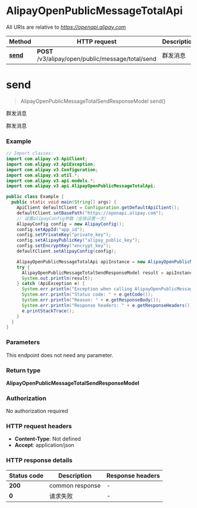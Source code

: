 # AlipayOpenPublicMessageTotalApi

All URIs are relative to *https://openapi.alipay.com*

| Method | HTTP request | Description |
|------------- | ------------- | -------------|
| [**send**](AlipayOpenPublicMessageTotalApi.md#send) | **POST** /v3/alipay/open/public/message/total/send | 群发消息 |


<a name="send"></a>
# **send**
> AlipayOpenPublicMessageTotalSendResponseModel send()

群发消息

群发消息

### Example
```java
// Import classes:
import com.alipay.v3.ApiClient;
import com.alipay.v3.ApiException;
import com.alipay.v3.Configuration;
import com.alipay.v3.util.*;
import com.alipay.v3.api.models.*;
import com.alipay.v3.api.AlipayOpenPublicMessageTotalApi;

public class Example {
  public static void main(String[] args) {
    ApiClient defaultClient = Configuration.getDefaultApiClient();
    defaultClient.setBasePath("https://openapi.alipay.com");
    // 设置alipayConfig参数（全局设置一次）
    AlipayConfig config = new AlipayConfig();
    config.setAppId("app_id");
    config.setPrivateKey("private_key");
    config.setAlipayPublicKey("alipay_public_key");
    config.setEncryptKey("encrypt_key");
    defaultClient.setAlipayConfig(config);

    AlipayOpenPublicMessageTotalApi apiInstance = new AlipayOpenPublicMessageTotalApi(defaultClient);
    try {
      AlipayOpenPublicMessageTotalSendResponseModel result = apiInstance.send();
      System.out.println(result);
    } catch (ApiException e) {
      System.err.println("Exception when calling AlipayOpenPublicMessageTotalApi#send");
      System.err.println("Status code: " + e.getCode());
      System.err.println("Reason: " + e.getResponseBody());
      System.err.println("Response headers: " + e.getResponseHeaders());
      e.printStackTrace();
    }
  }
}
```

### Parameters
This endpoint does not need any parameter.

### Return type

**AlipayOpenPublicMessageTotalSendResponseModel**

### Authorization

No authorization required

### HTTP request headers

 - **Content-Type**: Not defined
 - **Accept**: application/json

### HTTP response details
| Status code | Description | Response headers |
|-------------|-------------|------------------|
| **200** | common response |  -  |
| **0** | 请求失败 |  -  |

